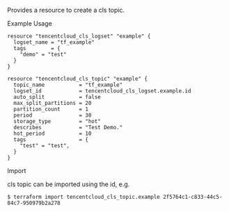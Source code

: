 Provides a resource to create a cls topic.

Example Usage

```hcl
resource "tencentcloud_cls_logset" "example" {
  logset_name = "tf_example"
  tags        = {
    "demo" = "test"
  }
}

resource "tencentcloud_cls_topic" "example" {
  topic_name           = "tf_example"
  logset_id            = tencentcloud_cls_logset.example.id
  auto_split           = false
  max_split_partitions = 20
  partition_count      = 1
  period               = 30
  storage_type         = "hot"
  describes            = "Test Demo."
  hot_period           = 10
  tags                 = {
    "test" = "test",
  }
}
```

Import

cls topic can be imported using the id, e.g.

```
$ terraform import tencentcloud_cls_topic.example 2f5764c1-c833-44c5-84c7-950979b2a278
```